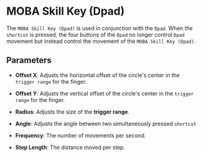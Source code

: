 # MOBA Skill Key (Dpad)

The `MOBA Skill Key (Dpad)` is used in conjunction with the `Dpad`. When the `shortcut` is pressed, the four buttons of the `Dpad` no longer control `Dpad` movement but instead control the movement of the `MOBA Skill Key (Dpad)`.

## Parameters

* **Offset X**: Adjusts the horizontal offset of the circle's center in the `trigger range` for the finger.

* **Offset Y**: Adjusts the vertical offset of the circle's center in the `trigger range` for the finger.

* **Radius**: Adjusts the size of the **trigger range**.

* **Angle**: Adjusts the angle between two simultaneously pressed `shortcut`

* **Frequency**: The number of movements per second.

* **Step Length**: The distance moved per step.
